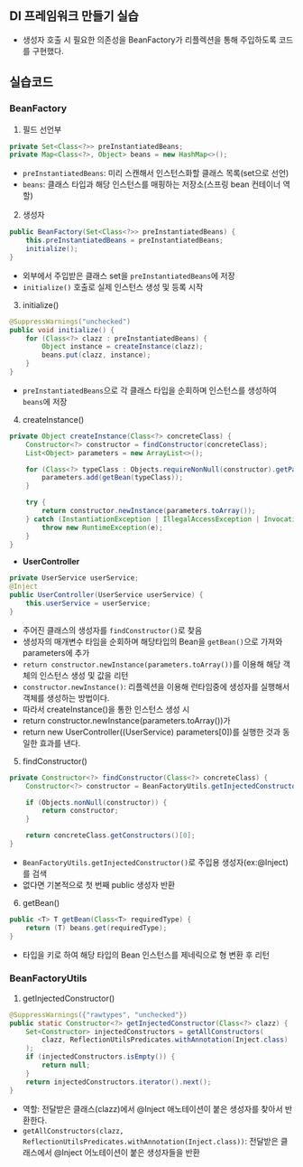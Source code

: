 ## DI 프레임워크 만들기 실습
- 생성자 호출 시 필요한 의존성을 BeanFactory가 리플렉션을 통해 주입하도록 코드를 구현했다.
## 실습코드
### BeanFactory
1. 필드 선언부
``` java
private Set<Class<?>> preInstantiatedBeans;
private Map<Class<?>, Object> beans = new HashMap<>();
```
- `preInstantiatedBeans`: 미리 스캔해서 인스턴스화할 클래스 목록(set으로 선언)
- `beans`: 클래스 타입과 해당 인스턴스를 매핑하는 저장소(스프링 bean 컨테이너 역할)

2. 생성자
``` java
public BeanFactory(Set<Class<?>> preInstantiatedBeans) {
    this.preInstantiatedBeans = preInstantiatedBeans;
    initialize();
}
```
- 외부에서 주입받은 클래스 set을 `preInstantiatedBeans`에 저장
- `initialize()` 호출로 실제 인스턴스 생성 및 등록 시작

3. initialize()
``` java
@SuppressWarnings("unchecked")
public void initialize() {
    for (Class<?> clazz : preInstantiatedBeans) {
        Object instance = createInstance(clazz);
        beans.put(clazz, instance);
    }
}
```
- `preInstantiatedBeans`으로 각 클래스 타입을 순회하며 인스턴스를 생성하여 `beans`에 저장

4. createInstance()
``` java
private Object createInstance(Class<?> concreteClass) {
    Constructor<?> constructor = findConstructor(concreteClass);
    List<Object> parameters = new ArrayList<>();

    for (Class<?> typeClass : Objects.requireNonNull(constructor).getParameterTypes()) {
        parameters.add(getBean(typeClass));
    }

    try {
        return constructor.newInstance(parameters.toArray());
    } catch (InstantiationException | IllegalAccessException | InvocationTargetException e) {
        throw new RuntimeException(e);
    }
}
```
- **UserController**
``` java
private UserService userService;
@Inject
public UserController(UserService userService) {
    this.userService = userService;
}
```
- 주어진 클래스의 생성자를 `findConstructor()`로 찾음
- 생성자의 매개변수 타임을 순회하며 해당타입의 Bean을 `getBean()`으로 가져와 parameters에 추가
- `return constructor.newInstance(parameters.toArray())`를 이용해 해당 객체의 인스턴스 생성 및 값을 리턴
- `constructor.newInstance()`: 리플렉션을 이용해 런타임중에 생성자를 실행해서 객체를 생성하는 방법이다.
- 따라서 createInstance()을 통한 인스턴스 생성 시
- return constructor.newInstance(parameters.toArray())가
- return new UserController((UserService) parameters[0])를 실행한 것과 동일한 효과를 낸다.

5. findConstructor()
``` java
private Constructor<?> findConstructor(Class<?> concreteClass) {
    Constructor<?> constructor = BeanFactoryUtils.getInjectedConstructor(concreteClass);

    if (Objects.nonNull(constructor)) {
        return constructor;
    }

    return concreteClass.getConstructors()[0];
}
```
- `BeanFactoryUtils.getInjectedConstructor()`로 주입용 생성자(ex:@Inject)를 검색
- 없다면 기본적으로 첫 번째 public 생성자 반환

6. getBean()
``` java
public <T> T getBean(Class<T> requiredType) {
    return (T) beans.get(requiredType);
}
```
- 타입을 키로 하여 해당 타입의 Bean 인스턴스를 제네릭으로 형 변환 후 리턴

### BeanFactoryUtils
1. getInjectedConstructor()
``` java
@SuppressWarnings({"rawtypes", "unchecked"})
public static Constructor<?> getInjectedConstructor(Class<?> clazz) {
    Set<Constructor> injectedConstructors = getAllConstructors(
        clazz, ReflectionUtilsPredicates.withAnnotation(Inject.class)
    );
    if (injectedConstructors.isEmpty()) {
        return null;
    }
    return injectedConstructors.iterator().next();
}
```
- 역할: 전달받은 클래스(clazz)에서 @Inject 애노테이션이 붙은 생성자를 찾아서 반환한다.
- `getAllConstructors(clazz, ReflectionUtilsPredicates.withAnnotation(Inject.class))`: 전달받은 클래스에서 @Inject 어노테이션이 붙은 생성자들을 반환

